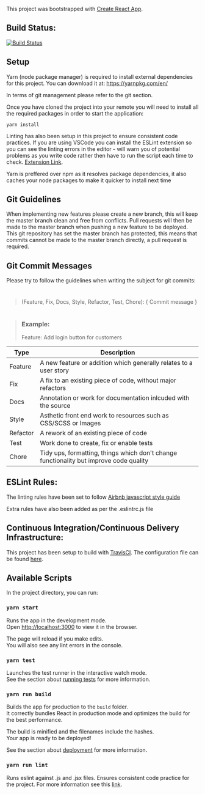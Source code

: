 This project was bootstrapped with [Create React App](https://github.com/facebook/create-react-app).

## Build Status:
[![Build Status](https://travis-ci.org/unsw-cse-comp3900-9900/capstone-project-strength-in-numbers.png?branch=master)](https://travis-ci.org/unsw-cse-comp3900-9900/capstone-project-strength-in-numbers)

## Setup

Yarn (node package manager) is required to install external dependencies for this project. You can download it at:
https://yarnpkg.com/en/

In terms of git management please refer to the git section.

Once you have cloned the project into your remote you will need to install all the required packages in order to start the application:
```
yarn install
```

Linting has also been setup in this project to ensure consistent code practices. If you are using VSCode you can install the ESLint extension so you can see the linting errors in the editor - will warn you of potential problems as you write code rather then have to run the script each time to check. [Extension Link](
https://marketplace.visualstudio.com/items?itemName=dbaeumer.vscode-eslint).

Yarn is preffered over npm as it resolves package dependencies, it also caches your node packages to make it quicker to install next time

## Git Guidelines
When implementing new features please create a new branch, this will keep the master branch clean and free from conflicts. Pull requests will then be made to the master branch when pushing a new feature to be deployed. 
<br/>
This git repository has set the master branch has protected, this means that commits cannot be made to the master branch directly, a pull request is required.

## Git Commit Messages

Please try to follow the guidelines when writing the subject for git commits:
> #
> (Feature, Fix, Docs, Style, Refactor, Test, Chore): { Commit message }
> #

> ### Example:
> Feature: Add login button for customers

| Type | Description |
| ------------- | ------------- |
| Feature | A new feature or addition which generally relates to a user story |
| Fix | A fix to an existing piece of code, without major refactors |
| Docs | Annotation or work for documentation inlcuded with the source | 
| Style | Asthetic front end work to resources such as CSS/SCSS or Images |
| Refactor | A rework of an existing piece of code |
| Test | Work done to create, fix or enable tests | 
| Chore | Tidy ups, formatting, things which don't change functionality but improve code quality | 

## ESLint Rules:
The linting rules have been set to follow [Airbnb javascript style guide](https://github.com/airbnb/javascript)

Extra rules have also been added as per the .eslintrc.js file

## Continuous Integration/Continuous Delivery Infrastructure:
This project has been setup to build with [TravisCI](https://travis-ci.org/unsw-cse-comp3900-9900/capstone-project-strength-in-numbers). The configuration file can be found [here](https://github.com/unsw-cse-comp3900-9900/capstone-project-strength-in-numbers/blob/master/.travis.yml).

## Available Scripts

In the project directory, you can run:

### `yarn start`

Runs the app in the development mode.<br>
Open [http://localhost:3000](http://localhost:3000) to view it in the browser.

The page will reload if you make edits.<br>
You will also see any lint errors in the console.

### `yarn test`

Launches the test runner in the interactive watch mode.<br>
See the section about [running tests](https://facebook.github.io/create-react-app/docs/running-tests) for more information.

### `yarn run build`

Builds the app for production to the `build` folder.<br>
It correctly bundles React in production mode and optimizes the build for the best performance.

The build is minified and the filenames include the hashes.<br>
Your app is ready to be deployed!

See the section about [deployment](https://facebook.github.io/create-react-app/docs/deployment) for more information.

### `yarn run lint`

Runs eslint against .js and .jsx files. Ensures consistent code practice for the project. For more information see this [link](https://eslint.org/). 
